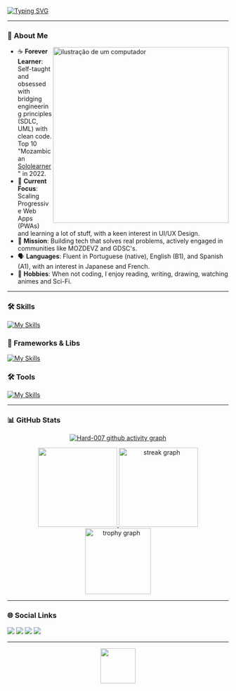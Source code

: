 [![Typing SVG](https://readme-typing-svg.demolab.com?font=Fira+Code&weight=700&size=26&pause=1000&color=2F81F7&random=false&width=440&lines=Hi%2C+I+am+Hard+007;Software+Development+Engineer;UX/UI+Enthusiast;Building+Scalable+Solutions+)](https://git.io/typing-svg)

---

### 🔭 **About Me**

<img src="https://raw.githubusercontent.com/MicaelliMedeiros/micaellimedeiros/master/image/computer-illustration.png" alt="ilustração de um computador" min-width="400px" max-width="400px" width="400px" align="right">

- ☕ **Forever Learner**: Self-taught and obsessed with bridging engineering principles (SDLC, UML) with clean code. Top 10 "Mozambican <a href="https://sololearn.com" target="_blank"> Sololearner </a>" in 2022.   
- 🌱 **Current Focus**: Scaling Progressive Web Apps (PWAs) and learning a lot of stuff, with a keen interest in UI/UX Design.   
- 🚀 **Mission**: Building tech that solves real problems, actively engaged in communities like MOZDEVZ and GDSC's.   
- 🗣️ **Languages**: Fluent in Portuguese (native), English (B1), and Spanish (A1), with an interest in Japanese and French.   
- 🎨 **Hobbies**: When not coding, I enjoy reading, writing, drawing, watching animes and Sci-Fi.

---

### 🛠️ **Skills**  
[![My Skills](https://skillicons.dev/icons?i=html,css,js,ts,jquery,c,cpp,java,cs,php,py)](https://skillicons.dev)

### 🚀 Frameworks & Libs
[![My Skills](https://skillicons.dev/icons?i=react,nodejs,laravel,dotnet,spring,vite,tailwind,mysql,postgres)](https://skillicons.dev)

### 🛠️ Tools
[![My Skills](https://skillicons.dev/icons?i=git,github,figma,vscode,androidstudio,postman,notion,linux,ubuntu,nginx)](https://skillicons.dev)

---

### 📊 **GitHub Stats**  

<div align="center">
  
  [![Hard-007 github activity graph](https://github-readme-activity-graph.vercel.app/graph?username=Hard-007&bg_color=0d1117&color=c535d0&line=d1056c&point=d1056c&area=true&area_color=d1056c&hide_border=true)](https://github.com/ashutosh00710/github-readme-activity-graph)

<a href="https://github.com/Hard-007">
    <img height="180em" src="https://github-readme-stats.vercel.app/api/top-langs/?username=Hard-007&layout=compact&langs_count=8&theme=radical"/>
  </a>
  <img src="https://streak-stats.demolab.com?user=Hard-007&locale=pt-br&mode=weekly&theme=omni&hide_border=false&border_radius=5&date_format=M%20j%5B,%20Y%5D" height="180em" alt="streak graph"  /> <br/>
  <img src="https://github-profile-trophy.vercel.app?username=Hard-007&theme=omni&column=2&row=1&margin-w=5&margin-h=1&no-frame=false&no-bg=true" height="150" alt="trophy graph"  />
</div>

---

### 🌐 **Social Links**  
<div>
  <a href="https://instagram.com/alfeu_x" target="_blank"><img src="https://img.shields.io/badge/-Instagram-%23E4405F?style=for-the-badge&logo=instagram&logoColor=white" target="_blank"></a>
  <a href="mailto:alfeuxirinda@gmail.com"><img src="https://img.shields.io/badge/-Gmail-%23333?style=for-the-badge&logo=gmail&logoColor=white" target="_blank"></a>
  <a href="https://www.linkedin.com/in/alfeux" target="_blank"><img src="https://img.shields.io/badge/-LinkedIn-%230077B5?style=for-the-badge&logo=linkedin&logoColor=white" target="_blank"></a>
  <a href="https://www.codewars.com/users/Hard-007" target="_blank">
    <img src="https://www.codewars.com/users/Hard-007/badges/large"/>
  </a>
</div>

---

<div align="center">
  <img src="https://visitor-badge.laobi.icu/badge?page_id=Hard-007.Hard007&left_color=darkviolet&right_color=orchid" width="80" />
</div>

<!---
Hard-007/Hard-007 is a ✨ special ✨ repository because its `README.md` (this file) appears on your GitHub profile.
You can click the Preview link to take a look at your changes.
--->
